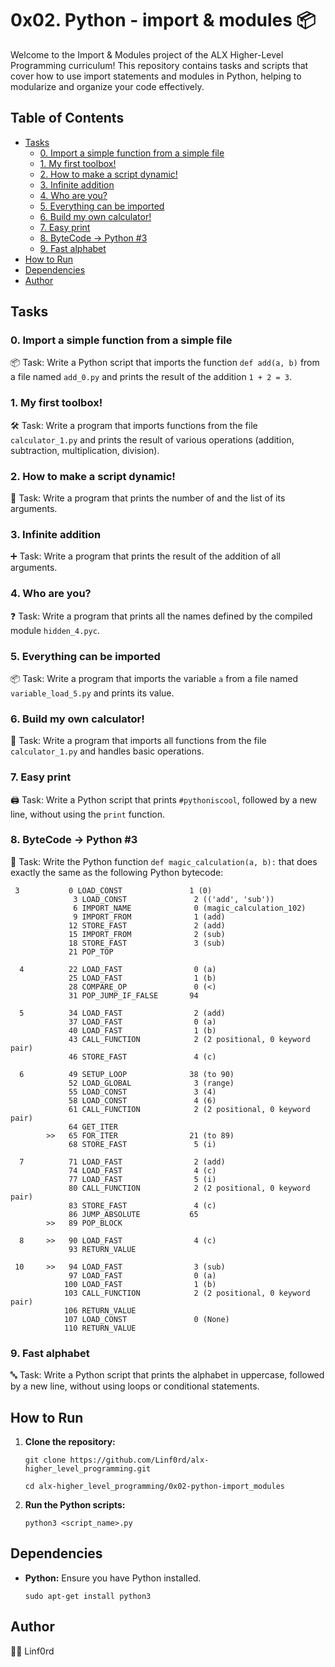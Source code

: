 
# 0x02. Python - import & modules 📦

Welcome to the Import & Modules project of the ALX Higher-Level Programming curriculum! This repository contains tasks and scripts that cover how to use import statements and modules in Python, helping to modularize and organize your code effectively.

## Table of Contents

-   [Tasks](#tasks)
    -   [0. Import a simple function from a simple file](#0-import-a-simple-function-from-a-simple-file)
    -   [1. My first toolbox!](#1-my-first-toolbox)
    -   [2. How to make a script dynamic!](#2-how-to-make-a-script-dynamic)
    -   [3. Infinite addition](#3-infinite-addition)
    -   [4. Who are you?](#4-who-are-you)
    -   [5. Everything can be imported](#5-everything-can-be-imported)
    -   [6. Build my own calculator!](#6-build-my-own-calculator)
    -   [7. Easy print](#7-easy-print)
    -   [8. ByteCode -> Python #3](#8-bytecode---python-3)
    -   [9. Fast alphabet](#9-fast-alphabet)
-   [How to Run](#how-to-run)
-   [Dependencies](#dependencies)
-   [Author](#author)

## Tasks

### 0. Import a simple function from a simple file

📦 Task: Write a Python script that imports the function `def add(a, b)` from a file named `add_0.py` and prints the result of the addition `1 + 2 = 3`.

### 1. My first toolbox!

🛠️ Task: Write a program that imports functions from the file `calculator_1.py` and prints the result of various operations (addition, subtraction, multiplication, division).

### 2. How to make a script dynamic!

📝 Task: Write a program that prints the number of and the list of its arguments.

### 3. Infinite addition

➕ Task: Write a program that prints the result of the addition of all arguments.

### 4. Who are you?

❓ Task: Write a program that prints all the names defined by the compiled module `hidden_4.pyc`.

### 5. Everything can be imported

📦 Task: Write a program that imports the variable `a` from a file named `variable_load_5.py` and prints its value.

### 6. Build my own calculator!

🧮 Task: Write a program that imports all functions from the file `calculator_1.py` and handles basic operations.

### 7. Easy print

🖨️ Task: Write a Python script that prints `#pythoniscool`, followed by a new line, without using the `print` function.

### 8. ByteCode -> Python #3

🔢 Task: Write the Python function `def magic_calculation(a, b):` that does exactly the same as the following Python bytecode:


```
 3           0 LOAD_CONST               1 (0)
              3 LOAD_CONST               2 (('add', 'sub'))
              6 IMPORT_NAME              0 (magic_calculation_102)
              9 IMPORT_FROM              1 (add)
             12 STORE_FAST               2 (add)
             15 IMPORT_FROM              2 (sub)
             18 STORE_FAST               3 (sub)
             21 POP_TOP

  4          22 LOAD_FAST                0 (a)
             25 LOAD_FAST                1 (b)
             28 COMPARE_OP               0 (<)
             31 POP_JUMP_IF_FALSE       94

  5          34 LOAD_FAST                2 (add)
             37 LOAD_FAST                0 (a)
             40 LOAD_FAST                1 (b)
             43 CALL_FUNCTION            2 (2 positional, 0 keyword pair)
             46 STORE_FAST               4 (c)

  6          49 SETUP_LOOP              38 (to 90)
             52 LOAD_GLOBAL              3 (range)
             55 LOAD_CONST               3 (4)
             58 LOAD_CONST               4 (6)
             61 CALL_FUNCTION            2 (2 positional, 0 keyword pair)
             64 GET_ITER
        >>   65 FOR_ITER                21 (to 89)
             68 STORE_FAST               5 (i)

  7          71 LOAD_FAST                2 (add)
             74 LOAD_FAST                4 (c)
             77 LOAD_FAST                5 (i)
             80 CALL_FUNCTION            2 (2 positional, 0 keyword pair)
             83 STORE_FAST               4 (c)
             86 JUMP_ABSOLUTE           65
        >>   89 POP_BLOCK

  8     >>   90 LOAD_FAST                4 (c)
             93 RETURN_VALUE

 10     >>   94 LOAD_FAST                3 (sub)
             97 LOAD_FAST                0 (a)
            100 LOAD_FAST                1 (b)
            103 CALL_FUNCTION            2 (2 positional, 0 keyword pair)
            106 RETURN_VALUE
            107 LOAD_CONST               0 (None)
            110 RETURN_VALUE
```

### 9. Fast alphabet

🔤 Task: Write a Python script that prints the alphabet in uppercase, followed by a new line, without using loops or conditional statements.

## How to Run

1.  **Clone the repository:**
        
    `git clone https://github.com/Linf0rd/alx-higher_level_programming.git`
    
    `cd alx-higher_level_programming/0x02-python-import_modules` 
    
2.  **Run the Python scripts:**

    
    `python3 <script_name>.py` 
    

## Dependencies

-   **Python:**  Ensure you have Python installed.
    
    `sudo apt-get install python3` 
    

## Author

👨‍💻 Linf0rd